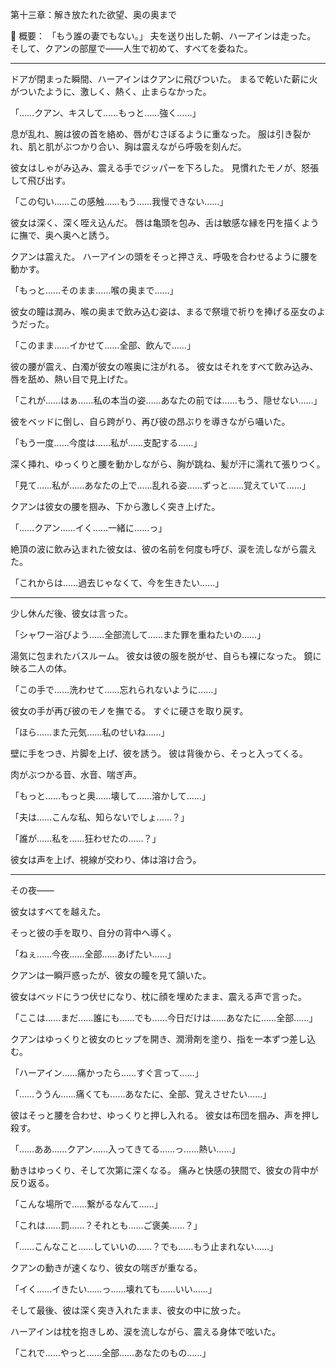 第十三章：解き放たれた欲望、奥の奥まで

📖 概要：
「もう誰の妻でもない。」
夫を送り出した朝、ハーアインは走った。
そして、クアンの部屋で——人生で初めて、すべてを委ねた。

---

ドアが閉まった瞬間、ハーアインはクアンに飛びついた。
まるで乾いた薪に火がついたように、激しく、熱く、止まらなかった。

「……クアン、キスして……もっと……強く……」

息が乱れ、腕は彼の首を絡め、唇がむさぼるように重なった。
服は引き裂かれ、肌と肌がぶつかり合い、胸は震えながら呼吸を刻んだ。

彼女はしゃがみ込み、震える手でジッパーを下ろした。
見慣れたモノが、怒張して飛び出す。

「この匂い……この感触……もう……我慢できない……」

彼女は深く、深く咥え込んだ。
唇は亀頭を包み、舌は敏感な縁を円を描くように撫で、奥へ奥へと誘う。

クアンは震えた。
ハーアインの頭をそっと押さえ、呼吸を合わせるように腰を動かす。

「もっと……そのまま……喉の奥まで……」

彼女の瞳は潤み、喉の奥まで飲み込む姿は、まるで祭壇で祈りを捧げる巫女のようだった。

「このまま……イかせて……全部、飲んで……」

彼の腰が震え、白濁が彼女の喉奥に注がれる。
彼女はそれをすべて飲み込み、唇を舐め、熱い目で見上げた。

「これが……はぁ……私の本当の姿……あなたの前では……もう、隠せない……」

彼をベッドに倒し、自ら跨がり、再び彼の昂ぶりを導きながら囁いた。

「もう一度……今度は……私が……支配する……」

深く挿れ、ゆっくりと腰を動かしながら、胸が跳ね、髪が汗に濡れて張りつく。

「見て……私が……あなたの上で……乱れる姿……ずっと……覚えていて……」

クアンは彼女の腰を掴み、下から激しく突き上げた。

「……クアン……イく……一緒に……っ」

絶頂の波に飲み込まれた彼女は、彼の名前を何度も呼び、涙を流しながら震えた。

「これからは……過去じゃなくて、今を生きたい……」

---

少し休んだ後、彼女は言った。

「シャワー浴びよう……全部流して……また罪を重ねたいの……」

湯気に包まれたバスルーム。
彼女は彼の服を脱がせ、自らも裸になった。
鏡に映る二人の体。

「この手で……洗わせて……忘れられないように……」

彼女の手が再び彼のモノを撫でる。
すぐに硬さを取り戻す。

「ほら……また元気……私のせいね……」

壁に手をつき、片脚を上げ、彼を誘う。
彼は背後から、そっと入ってくる。

肉がぶつかる音、水音、喘ぎ声。

「もっと……もっと奥……壊して……溶かして……」

「夫は……こんな私、知らないでしょ……？」

「誰が……私を……狂わせたの……？」

彼女は声を上げ、視線が交わり、体は溶け合う。

---

その夜——

彼女はすべてを越えた。

そっと彼の手を取り、自分の背中へ導く。

「ねぇ……今夜……全部……あげたい……」

クアンは一瞬戸惑ったが、彼女の瞳を見て頷いた。

彼女はベッドにうつ伏せになり、枕に顔を埋めたまま、震える声で言った。

「ここは……まだ……誰にも……でも……今日だけは……あなたに……全部……」

クアンはゆっくりと彼女のヒップを開き、潤滑剤を塗り、指を一本ずつ差し込む。

「ハーアイン……痛かったら……すぐ言って……」

「……ううん……痛くても……あなたに、全部、覚えさせたい……」

彼はそっと腰を合わせ、ゆっくりと押し入れる。
彼女は布団を掴み、声を押し殺す。

「……ああ……クアン……入ってきてる……っ……熱い……」

動きはゆっくり、そして次第に深くなる。
痛みと快感の狭間で、彼女の背中が反り返る。

「こんな場所で……繋がるなんて……」

「これは……罰……？それとも……ご褒美……？」

「……こんなこと……していいの……？でも……もう止まれない……」

クアンの動きが速くなり、彼女の喘ぎが重なる。

「イく……イきたい……っ……壊れても……いい……」

そして最後、彼は深く突き入れたまま、彼女の中に放った。

ハーアインは枕を抱きしめ、涙を流しながら、震える身体で呟いた。

「これで……やっと……全部……あなたのもの……」
